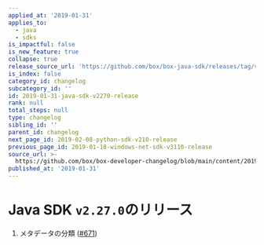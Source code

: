 ```yaml
---
applied_at: '2019-01-31'
applies_to:
  - java
  - sdks
is_impactful: false
is_new_feature: true
collapse: true
release_source_url: 'https://github.com/box/box-java-sdk/releases/tag/v2.27.0'
is_index: false
category_id: changelog
subcategory_id: ''
id: 2019-01-31-java-sdk-v2270-release
rank: null
total_steps: null
type: changelog
sibling_id: ''
parent_id: changelog
next_page_id: 2019-02-08-python-sdk-v210-release
previous_page_id: 2019-01-18-windows-net-sdk-v3110-release
source_url: >-
  https://github.com/box/box-developer-changelog/blob/main/content/2019/01-31-java-sdk-v2270-release.md
published_at: '2019-01-31'
---
```

# Java SDK `v2.27.0`のリリース

1. メタデータの分類 ([#671](https://github.com/box/box-java-sdk/pull/671))
